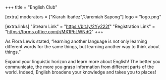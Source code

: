+++
title = "English Club"

[extra]
moderators = ["Kiarah Ibañez","Jaremiah Sapong"]
logo = "logo.png"

[extra.links]
"Stream Link" = "https://bit.ly/2Yy222f"
"Registration Link" = "https://forms.office.com/r/MX1PbLWNdQ"
+++

As Flora Lewis stated, “learning another language is not only learning different words for the same things, but learning another way to think about things.”  

Expand your linguistic horizon and learn more about English! The better you communicate, the more you grasp information from different parts of the world. Indeed, English broadens your knowledge and takes you to places!   